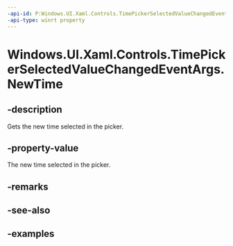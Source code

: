 ```yaml
---
-api-id: P:Windows.UI.Xaml.Controls.TimePickerSelectedValueChangedEventArgs.NewTime
-api-type: winrt property
---
```


<!-- Property syntax.
public IReference<TimeSpan> NewTime { get; }
-->

# Windows.UI.Xaml.Controls.TimePickerSelectedValueChangedEventArgs.NewTime

## -description

Gets the new time selected in the picker.

## -property-value

The new time selected in the picker.

## -remarks

## -see-also

## -examples

